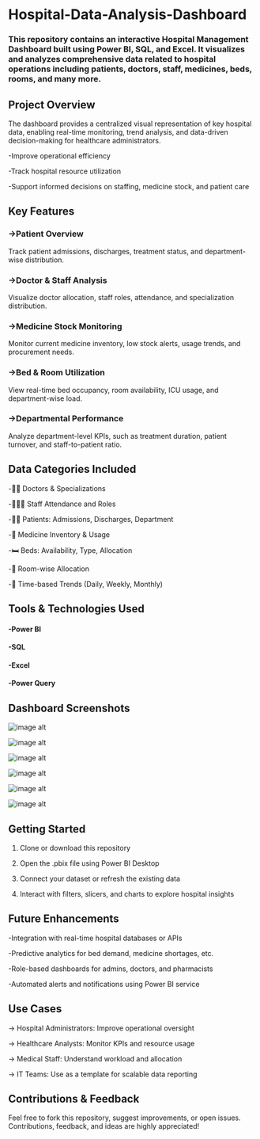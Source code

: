 
# Hospital-Data-Analysis-Dashboard


### This repository contains an interactive Hospital Management Dashboard built using Power BI, SQL, and Excel. It visualizes and analyzes comprehensive data related to hospital operations including patients, doctors, staff, medicines, beds, rooms, and  many more.

## Project Overview

The dashboard provides a centralized visual representation of key hospital data, enabling real-time monitoring, trend analysis, and data-driven decision-making for healthcare administrators.

-Improve operational efficiency

-Track hospital resource utilization

-Support informed decisions on staffing, medicine stock, and patient care


## Key Features

### ->Patient Overview
Track patient admissions, discharges, treatment status, and department-wise distribution.

### ->Doctor & Staff Analysis
Visualize doctor allocation, staff roles, attendance, and specialization distribution.

### ->Medicine Stock Monitoring
Monitor current medicine inventory, low stock alerts, usage trends, and procurement needs.

### ->Bed & Room Utilization
View real-time bed occupancy, room availability, ICU usage, and department-wise load.

### ->Departmental Performance
Analyze department-level KPIs, such as treatment duration, patient turnover, and staff-to-patient ratio.

## Data Categories Included

-👨‍⚕️ Doctors & Specializations

-🧑‍🤝‍🧑 Staff Attendance and Roles

-🧍‍♂️ Patients: Admissions, Discharges, Department

-💊 Medicine Inventory & Usage

-🛏️ Beds: Availability, Type, Allocation

-🏨 Room-wise Allocation

-📅 Time-based Trends (Daily, Weekly, Monthly)

## Tools & Technologies Used

#### -Power BI

#### -SQL
#### -Excel
#### -Power Query

## Dashboard Screenshots



![image alt](https://github.com/Amitkmr948/Hospital-data-analysis-dashboard/blob/6349daa1502927da45c6aa6c9cfe720463a38ff0/assets/Home_page.png)

![image alt](https://github.com/Amitkmr948/Hospital-data-analysis-dashboard/blob/6349daa1502927da45c6aa6c9cfe720463a38ff0/assets/Overview_page.png)

![image alt](https://github.com/Amitkmr948/Hospital-data-analysis-dashboard/blob/6349daa1502927da45c6aa6c9cfe720463a38ff0/assets/Patient_page.png)

![image alt](https://github.com/Amitkmr948/Hospital-data-analysis-dashboard/blob/6349daa1502927da45c6aa6c9cfe720463a38ff0/assets/Doctor_page.png)

![image alt](https://github.com/Amitkmr948/Hospital-data-analysis-dashboard/blob/6349daa1502927da45c6aa6c9cfe720463a38ff0/assets/Info_page.png)

![image alt](https://github.com/Amitkmr948/Hospital-data-analysis-dashboard/blob/6349daa1502927da45c6aa6c9cfe720463a38ff0/assets/Finance_page.png)

## Getting Started
1. Clone or download this repository

2. Open the .pbix file using Power BI Desktop

3. Connect your dataset or refresh the existing data

4. Interact with filters, slicers, and charts to explore hospital insights

## Future Enhancements

-Integration with real-time hospital databases or APIs

-Predictive analytics for bed demand, medicine shortages, etc.

-Role-based dashboards for admins, doctors, and pharmacists

-Automated alerts and notifications using Power BI service

## Use Cases
-> Hospital Administrators: Improve operational oversight

-> Healthcare Analysts: Monitor KPIs and resource usage

-> Medical Staff: Understand workload and allocation

-> IT Teams: Use as a template for scalable data reporting

## Contributions & Feedback
Feel free to fork this repository, suggest improvements, or open issues.
Contributions, feedback, and ideas are highly appreciated!



        


        
 
